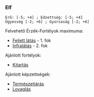 ### Elf

```
Erő: [-5; +4] ; Edzettség: [-5; +4]
Ügyesség [-2; +6] ; Gyorsaság [-2; +6]
```

Felvehető Érzék-Fortélyok maximuma:
- [Fejlett látás](fortelyok.erzekek/fejlett_latas.md) - 1. fok
- [Infralátás](fortelyok.erzekek/infralatas.md) - 2. fok

Ajánlott fortélyok:
- [Kitartás](fortelyok.altalanos/kitartas.md)

Ajánlott képzettségek:
- [Természetjárás](kepzettsegek.szekunder/termeszetjaras.md)
- [Lovaglás](kepzettsegek.szekunder/lovaglas.md)

<br />